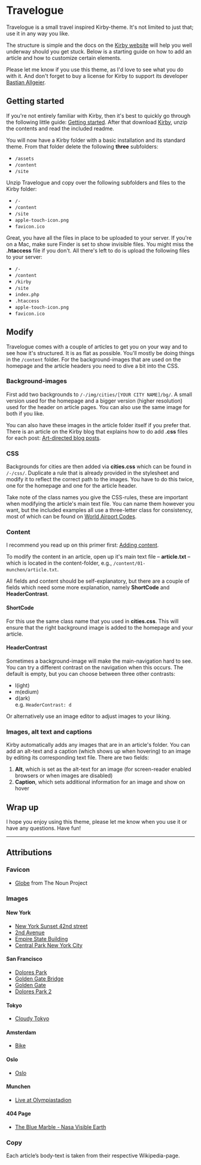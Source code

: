 # Travelogue
Travelogue is a small travel inspired Kirby-theme. It's not limited to just that; use it in any way you like.

The structure is simple and the docs on the [Kirby website](http://getkirby.com/) will help you well underway should you get stuck. Below is a starting guide on how to add an article and how to customize certain elements.

Please let me know if you use this theme, as I'd love to see what you do with it. And don't forget to buy a license for Kirby to support its developer [Bastian Allgeier](http://bastianallgeier.com).

## Getting started
If you're not entirely familiar with Kirby, then it's best to quickly go through the following little guide: [Getting started](http://getkirby.com/docs/getting-started). After that download [Kirby](http://getkirby.com/downloads), unzip the contents and read the included readme.

You will now have a Kirby folder with a basic installation and its standard theme. From that folder delete the following **three** subfolders:  
- `/assets`  
- `/content `  
- `/site`  

Unzip Travelogue and copy over the following subfolders and files to the Kirby folder:  
- `/-`  
- `/content`  
- `/site`  
- `apple-touch-icon.png`  
- `favicon.ico`  

Great, you have all the files in place to be uploaded to your server.
If you're on a Mac, make sure Finder is set to show invisible files. You might miss the **.htaccess** file if you don't.
All there's left to do is upload the following files to your server:  
- `/-`  
- `/content`  
-  `/kirby`  
- `/site`  
- `index.php`  
- `.htaccess`  
- `apple-touch-icon.png`  
- `favicon.ico`  

## Modify
Travelogue comes with a couple of articles to get you on your way and to see how it's structured. It is as flat as possible.
You'll mostly be doing things in the `/content` folder. For the background-images that are used on the homepage and the article headers you need to dive a bit into the CSS.

### Background-images
First add two backgrounds to `/-/img/cities/[YOUR CITY NAME]/bg/`. A small version used for the homepage and a bigger version (higher resolution) used for the header on article pages. You can also use the same image for both if you like.

You can also have these images in the article folder itself if you prefer that. There is an article on the Kirby blog that explains how to do add **.css** files for each post: [Art-directed blog posts](http://getkirby.com/blog/art-directed-posts).

### CSS
Backgrounds for cities are then added via **cities.css** which can be found in `/-/css/`. Duplicate a rule that is already provided in the stylesheet and modify it to reflect the correct path to the images. You have to do this twice, one for the homepage and one for the article header.

Take note of the class names you give the CSS-rules, these are important when modifying the article's main text file. You can name them however you want, but the included examples all use a three-letter class for consistency, most of which can be found on [World Airport Codes](http://www.world-airport-codes.com/).

### Content
I recommend you read up on this primer first: [Adding content](http://getkirby.com/docs/content).

To modify the content in an article, open up it's main text file – **article.txt** – which is located in the content-folder, e.g., `/content/01-munchen/article.txt`.

All fields and content should be self-explanatory, but there are a couple of fields which need some more explanation, namely **ShortCode** and **HeaderContrast**.  

#### ShortCode
For this use the same class name that you used in **cities.css**. This will ensure that the right background image is added to the homepage and your article.

#### HeaderContrast
Sometimes a background-image will make the main-navigation hard to see.
You can try a different contrast on the navigation when this occurs. The default is empty, but you can choose between three other contrasts:   
- l(ight)  
- m(edium)  
- d(ark)  
e.g. <code>HeaderContrast: d</code>

Or alternatively use an image editor to adjust images to your liking.

### Images, alt text and captions
Kirby automatically adds any images that are in an article's folder.
You can add an alt-text and a caption (which shows up when hovering) to an image by editing its corresponding text file. There are two fields:  
1. **Alt**, which is set as the alt-text for an image (for screen-reader enabled browsers or when images are disabled)  
2. **Caption**, which sets additional information for an image and show on hover

## Wrap up
I hope you enjoy using this theme, please let me know when you use it or have any questions. Have fun!

<hr>

## Attributions
### Favicon
- [Globe](http://thenounproject.com/noun/globe/#icon-No247) from The Noun Project

### Images
#### New York
- [New York Sunset 42nd street](http://www.flickr.com/photos/ax3l82/6337853378/)
- [2nd Avenue](http://www.flickr.com/photos/25230924@N08/8027617770/in/set-72157615015745614)
- [Empire State Building](http://www.flickr.com/photos/stimul/4986347251/)
- [Central Park New York City](http://www.flickr.com/photos/kevincappis/6227540355/)

#### San Francisco
- [Dolores Park](http://www.flickr.com/photos/11743964@N07/3230799276/)
- [Golden Gate Bridge](http://www.flickr.com/photos/alexkidato/3670622683/)
- [Golden Gate](http://www.flickr.com/photos/mamzelmistic/2668250651/)
- [Dolores Park 2](http://www.flickr.com/photos/telstar/6808872976/)

#### Tokyo
- [Cloudy Tokyo](http://www.flickr.com/photos/soshiro/8039118040/in/photostream/)

#### Amsterdam
- [Bike](http://www.flickr.com/photos/shareq/9029051858/)

#### Oslo
- [Oslo](http://www.flickr.com/photos/simenschi/8828960550/)

#### Munchen
- [Live at Olympiastadion](http://www.flickr.com/photos/a-haranghy/8750699235/)

#### 404 Page
- [The Blue Marble - Nasa Visible Earth](http://visibleearth.nasa.gov/view.php?id=57723)

### Copy
Each article’s body-text is taken from their respective Wikipedia-page.
